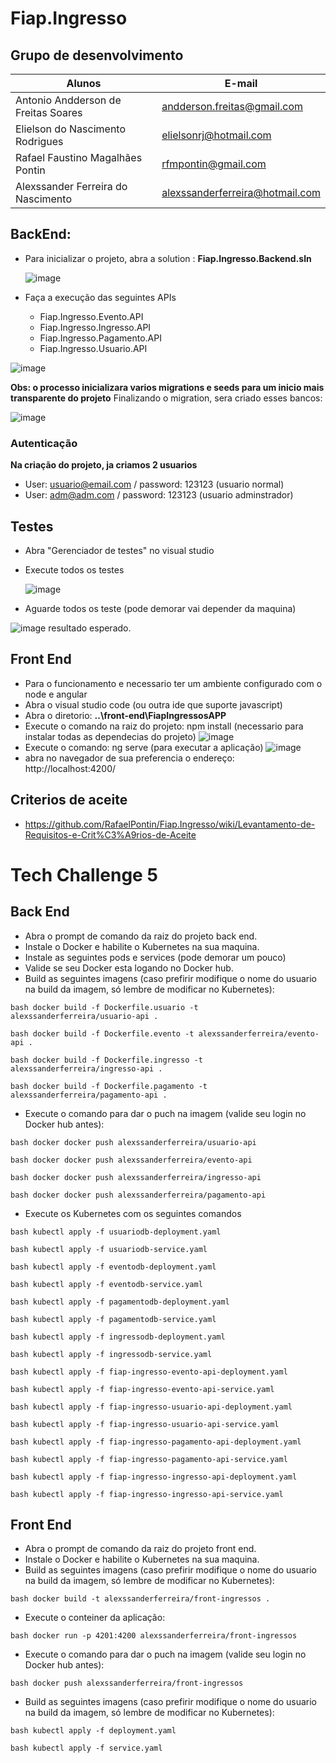 # Fiap.Ingresso

## Grupo de desenvolvimento

|Alunos| E-mail|
|------|-------|
|Antonio Andderson de Freitas Soares|andderson.freitas@gmail.com|
|Elielson do Nascimento Rodrigues|elielsonrj@hotmail.com|
|Rafael Faustino Magalhães Pontin|rfmpontin@gmail.com|
|Alexssander Ferreira do Nascimento|alexssanderferreira@hotmail.com|

## BackEnd: 

* Para inicializar o projeto, abra a solution : **Fiap.Ingresso.Backend.sln**
  
  ![image](https://github.com/RafaelPontin/Fiap.Ingresso/assets/16031920/59ba30c2-48a9-4370-ba10-10dcf1d904f3)

* Faça a execução das seguintes APIs
  
  * Fiap.Ingresso.Evento.API
  * Fiap.Ingresso.Ingresso.API
  * Fiap.Ingresso.Pagamento.API
  * Fiap.Ingresso.Usuario.API
    
![image](https://github.com/RafaelPontin/Fiap.Ingresso/assets/16031920/f7358d49-6a53-4bbb-9a85-87f726006f18)

**Obs: o processo inicializara varios migrations e seeds para um inicio mais transparente do projeto**
Finalizando o migration, sera criado esses bancos: 

![image](https://github.com/RafaelPontin/Fiap.Ingresso/assets/16031920/9d489322-c92f-4ef2-b982-ee4fa46faec3)

### Autenticação
 **Na criação do projeto, ja criamos 2 usuarios**
 * User: usuario@email.com / password: 123123 (usuario normal)
 * User: adm@adm.com / password: 123123 (usuario adminstrador)

## Testes

* Abra  "Gerenciador de testes" no visual studio
* Execute todos os testes
  
   ![image](https://github.com/RafaelPontin/Fiap.Ingresso/assets/16031920/fdd6f992-f4c2-4391-b658-844684b2a3a6)
* Aguarde todos os teste (pode demorar vai depender da maquina)

![image](https://github.com/RafaelPontin/Fiap.Ingresso/assets/16031920/628cd705-1abd-4333-80a9-ff9bee132066)
resultado esperado.


## Front End 

* Para o funcionamento e necessario ter um ambiente configurado com o node e angular
* Abra o visual studio code (ou outra ide que suporte javascript)
* Abra o diretorio: **..\front-end\FiapIngressosAPP**
* Execute o comando na raiz do projeto: npm install (necessario para instalar todas as dependecias do projeto) 
  ![image](https://github.com/RafaelPontin/Fiap.Ingresso/assets/16031920/0e8911e7-0e53-4d84-8137-64da14f91570)
* Execute o comando: ng serve (para executar a aplicação)
![image](https://github.com/RafaelPontin/Fiap.Ingresso/assets/16031920/6b910232-9b98-42ae-a4d2-99c8874304ff)
* abra no navegador de sua preferencia o endereço: http://localhost:4200/



## Criterios de aceite
* https://github.com/RafaelPontin/Fiap.Ingresso/wiki/Levantamento-de-Requisitos-e-Crit%C3%A9rios-de-Aceite

# Tech Challenge 5

## Back End

* Abra o prompt de comando da raiz do projeto back end.
* Instale o Docker e habilite o Kubernetes na sua maquina.
* Instale as seguintes pods e services (pode demorar um pouco)
* Valide se seu Docker esta logando no Docker hub.
* Build as seguintes imagens (caso prefirir modifique o nome do usuario na build da imagem, só lembre de modificar no Kubernetes):
  
```bash docker build -f Dockerfile.usuario -t alexssanderferreira/usuario-api . ```

```bash docker build -f Dockerfile.evento -t alexssanderferreira/evento-api . ```

```bash docker build -f Dockerfile.ingresso -t alexssanderferreira/ingresso-api . ```

```bash docker build -f Dockerfile.pagamento -t alexssanderferreira/pagamento-api . ```

* Execute o comando para dar o puch na imagem (valide seu login no Docker hub antes):

```bash docker docker push alexssanderferreira/usuario-api ```

```bash docker docker push alexssanderferreira/evento-api ```

```bash docker docker push alexssanderferreira/ingresso-api ``` 

```bash docker docker push alexssanderferreira/pagamento-api ```

*  Execute os Kubernetes com os seguintes comandos

```bash kubectl apply -f usuariodb-deployment.yaml ``` 

```bash kubectl apply -f usuariodb-service.yaml ```

```bash kubectl apply -f eventodb-deployment.yaml ```

```bash kubectl apply -f eventodb-service.yaml ```

```bash kubectl apply -f pagamentodb-deployment.yaml ```

```bash kubectl apply -f pagamentodb-service.yaml ```

```bash kubectl apply -f ingressodb-deployment.yaml ```

```bash kubectl apply -f ingressodb-service.yaml ```

```bash kubectl apply -f fiap-ingresso-evento-api-deployment.yaml ```

```bash kubectl apply -f fiap-ingresso-evento-api-service.yaml ```

```bash kubectl apply -f fiap-ingresso-usuario-api-deployment.yaml ```

```bash kubectl apply -f fiap-ingresso-usuario-api-service.yaml ```

```bash kubectl apply -f fiap-ingresso-pagamento-api-deployment.yaml ```

```bash kubectl apply -f fiap-ingresso-pagamento-api-service.yaml ```

```bash kubectl apply -f fiap-ingresso-ingresso-api-deployment.yaml ```

```bash kubectl apply -f fiap-ingresso-ingresso-api-service.yaml ```

## Front End

* Abra o prompt de comando da raiz do projeto front end.
* Instale o Docker e habilite o Kubernetes na sua maquina.
* Build as seguintes imagens (caso prefirir modifique o nome do usuario na build da imagem, só lembre de modificar no Kubernetes):

 ```bash docker build -t alexssanderferreira/front-ingressos . ```

* Execute o conteiner da aplicação:

```bash docker run -p 4201:4200 alexssanderferreira/front-ingressos ```

* Execute o comando para dar o puch na imagem (valide seu login no Docker hub antes):

```bash docker push alexssanderferreira/front-ingressos ```

* Build as seguintes imagens (caso prefirir modifique o nome do usuario na build da imagem, só lembre de modificar no Kubernetes):

```bash kubectl apply -f deployment.yaml ```

```bash kubectl apply -f service.yaml ```
